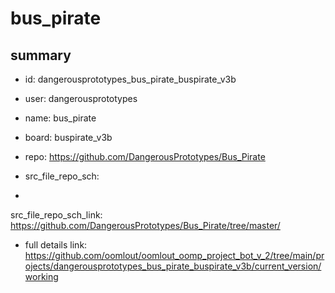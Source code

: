 # bus_pirate
 
## summary 
* id: dangerousprototypes_bus_pirate_buspirate_v3b
* user: dangerousprototypes
* name: bus_pirate
* board: buspirate_v3b
* repo: https://github.com/DangerousPrototypes/Bus_Pirate



* src_file_repo_sch: 
*
 src_file_repo_sch_link: https://github.com/DangerousPrototypes/Bus_Pirate/tree/master/
* full details link: https://github.com/oomlout/oomlout_oomp_project_bot_v_2/tree/main/projects/dangerousprototypes_bus_pirate_buspirate_v3b/current_version/working  






